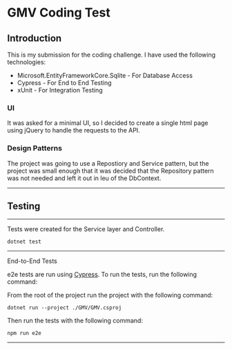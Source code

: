 # GMV Coding Test

## Introduction

This is my submission for the coding challenge. I have used the following technologies:

- Microsoft.EntityFrameworkCore.Sqlite - For Database Access
- Cypress - For End to End Testing
- xUnit - For Integration Testing


### UI
It was asked for a minimal UI, so I decided to create a single html page using jQuery to handle the requests to the API.


### Design Patterns
The project was going to use a Repostiory and Service pattern, but the project was small enough that it was decided that the 
Repository pattern was not needed and left it out in leu of the DbContext.


---

## Testing

---

Tests were created for the Service layer and Controller.

    dotnet test
---

End-to-End Tests

e2e tests are run using [Cypress](https://www.cypress.io/). To run the tests, run the following command:

From the root of the project run the project with the following command:

    dotnet run --project ./GMV/GMV.csproj

Then run the tests with the following command:

    npm run e2e



---